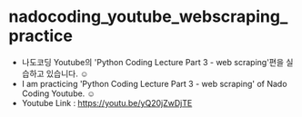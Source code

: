 # nadocoding_youtube_webscraping_practice
- 나도코딩 Youtube의 'Python Coding Lecture Part 3 - web scraping'편을 실습하고 있습니다. ☺️
- I am practicing 'Python Coding Lecture Part 3 - web scraping' of Nado Coding Youtube. ☺️
- Youtube Link : https://youtu.be/yQ20jZwDjTE
